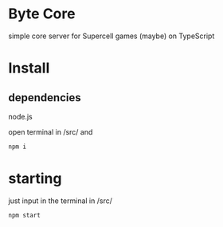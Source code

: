 # Byte Core
 simple core server for Supercell games (maybe) on TypeScript

# Install
## dependencies
  node.js

  open terminal in /src/ and
  ```bash
  npm i
  ```

# starting
 just input in the terminal in /src/
 ```bash
 npm start
 ```
